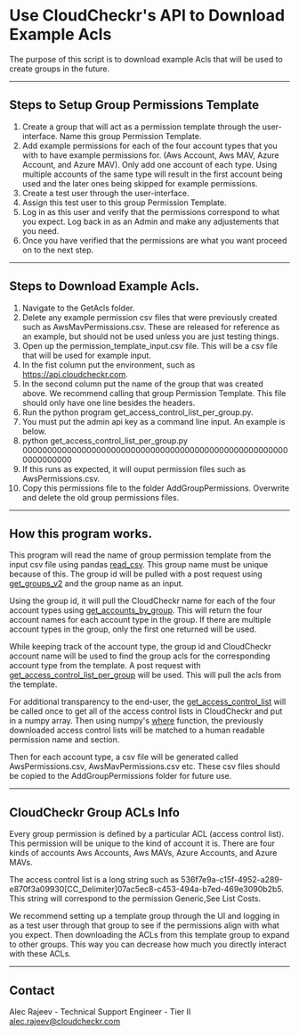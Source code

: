 # Use CloudCheckr's API to Download Example Acls

The purpose of this script is to download example Acls that will be used to create groups in the future.

---

## Steps to Setup Group Permissions Template


1. Create a group that will act as a permission template through the user-interface. Name this group Permission Template.
2. Add example permissions for each of the four account types that you with to have example permissions for. (Aws Account, Aws MAV, Azure Account, and Azure MAV). Only add one account of each type. Using multiple accounts of the same type will result in the first account being used and the later ones being skipped for example permissions.
3. Create a test user through the user-interface.
4. Assign this test user to this group Permission Template.
5. Log in as this user and verify that the permissions correspond to what you expect. Log back in as an Admin and make any adjustements that you need.
6. Once you have verified that the permissions are what you want proceed on to the next step.


---

## Steps to Download Example Acls.

1. Navigate to the GetAcls folder.
2. Delete any example permission csv files that were previously created such as AwsMavPermissions.csv. These are released for reference as an example, but should not be used unless you are just testing things.
3. Open up the permission_template_input.csv file. This will be a csv file that will be used for example input.
4. In the fist column put the environment, such as https://api.cloudcheckr.com.
5. In the second column put the name of the group that was created above. We recommend calling that group Permission Template. This file should only have one line besides the headers.
6. Run the python program get_access_control_list_per_group.py.
7. You must put the admin api key as a command line input. An example is below.
8. python get_access_control_list_per_group.py 0000000000000000000000000000000000000000000000000000000000000000
9. If this runs as expected, it will ouput permission files such as AwsPermissions.csv.
10. Copy this permissions file to the folder AddGroupPermissions. Overwrite and delete the old group permissions files.


---

## How this program works.

This program will read the name of group permission template from the input csv file using pandas [read_csv](https://pandas.pydata.org/pandas-docs/stable/generated/pandas.read_csv.html). This group name must be unique because of this. The group id will be pulled with a post request using [get_groups_v2](https://support.cloudcheckr.com/cloudcheckr-api-userguide/cloudcheckr-admin-api-reference-guide/#get_groups_v2) and the group name as an input.

Using the group id, it will pull the CloudCheckr name for each of the four account types using [get_accounts_by_group](https://support.cloudcheckr.com/cloudcheckr-api-userguide/cloudcheckr-admin-api-reference-guide/#get_accounts_by_group). This will return the four account names for each account type in the group. If there are multiple account types in the group, only the first one returned will be used.

While keeping track of the account type, the group id and CloudCheckr account name will be used to find the group acls for the corresponding account type from the template. A post request with [get_access_control_list_per_group](https://support.cloudcheckr.com/cloudcheckr-api-userguide/cloudcheckr-admin-api-reference-guide/#get_access_control_list_per_group) will be used. This will pull the acls from the template.

For additional transparency to the end-user, the [get_access_control_list](https://support.cloudcheckr.com/cloudcheckr-api-userguide/cloudcheckr-admin-api-reference-guide/#get_access_control_list) will be called once to get all of the access control lists in CloudCheckr and put in a numpy array. Then using numpy's [where](https://docs.scipy.org/doc/numpy-1.13.0/reference/generated/numpy.where.html) function, the previously downloaded access control lists will be matched to a human readable permission name and section.

Then for each account type, a csv file will be generated called AwsPermissions.csv, AwsMavPermissions.csv etc. These csv files should be copied to the AddGroupPermissions folder for future use.

---

## CloudCheckr Group ACLs Info

Every group permission is defined by a particular ACL (access control list). This permission will be unique to the kind of account it is. There are four kinds of accounts Aws Accounts, Aws MAVs, Azure Accounts, and Azure MAVs.

The access control list is a long string such as 536f7e9a-c15f-4952-a289-e870f3a09930[CC_Delimiter]07ac5ec8-c453-494a-b7ed-469e3090b2b5. This string will correspond to the permission Generic,See List Costs.

We recommend setting up a template group through the UI and logging in as a test user through that group to see if the permissions align with what you expect. Then downloading the ACLs from this template group to expand to other groups. This way you can decrease how much you directly interact with these ACLs.

---

## Contact

Alec Rajeev - Technical Support Engineer - Tier II
alec.rajeev@cloudcheckr.com
